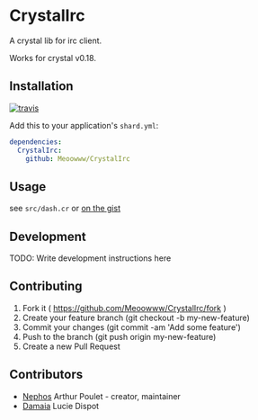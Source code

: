 # CrystalIrc

A crystal lib for irc client.

Works for crystal v0.18.

## Installation

[![travis](https://travis-ci.org/Meoowww/CrystalIrc.svg)](https://travis-ci.org/Meoowww/CrystalIrc)

Add this to your application's `shard.yml`:

```yaml
dependencies:
  CrystalIrc:
    github: Meoowww/CrystalIrc
```


## Usage

see ``src/dash.cr`` or [on the gist](https://gist.github.com/Nephos/6a5d6b1369d890aa089cc8bc9df7e854)

## Development

TODO: Write development instructions here

## Contributing

1. Fork it ( https://github.com/Meoowww/CrystalIrc/fork )
2. Create your feature branch (git checkout -b my-new-feature)
3. Commit your changes (git commit -am 'Add some feature')
4. Push to the branch (git push origin my-new-feature)
5. Create a new Pull Request

## Contributors

- [Nephos](https://github.com/Nephos) Arthur Poulet - creator, maintainer
- [Damaia](https://github.com/Lucie-Dispot) Lucie Dispot
